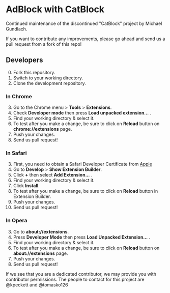 AdBlock with CatBlock
========

Continued maintenance of the discontinued "CatBlock" project by Michael Gundlach.

If you want to contribute any improvements, please go ahead and send us a pull request from a fork of this repo!

## Developers

0. Fork this repository.
1. Switch to your working directory.
2. Clone the development repository.

### In Chrome

3. Go to the Chrome menu > **Tools** > **Extensions**.
4. Check **Developer mode** then press **Load unpacked extension...** .
5. Find your working directory & select it.
6. To test after you make a change, be sure to click on **Reload** button on **chrome://extensions** page.
7. Push your changes.
8. Send us pull request!

### In Safari

3. First, you need to obtain a Safari Developer Certificate from [Apple](https://developer.apple.com/programs/safari/)
4. Go to **Develop** > **Show Extension Builder**.
5. Click **+** then select **Add Extension...** .
6. Find your working directory & select it.
7. Click **Install**.
8. To test after you make a change, be sure to click on **Reload** button in Extension Builder.
9. Push your changes.
10. Send us pull request!

### In Opera

3. Go to **about://extensions**.
4. Press **Developer Mode** then press **Load Unpacked Extension...** .
5. Find your working directory & select it.
6. To test after you make a change, be sure to click on **Reload** button on **about://extensions** page.
7. Push your changes.
8. Send us pull request!

If we see that you are a dedicated contributor, we may provide you with contributor permissions.
The people to contact for this project are @kpeckett and @tomasko126
